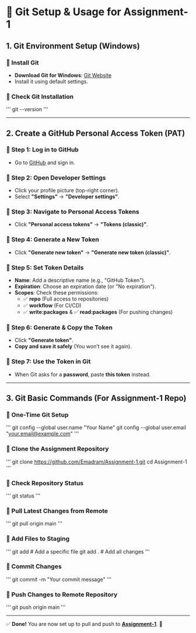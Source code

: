 # 🚀 Git Setup & Usage for Assignment-1

## **1. Git Environment Setup (Windows)**  

### **🔹 Install Git**  
- **Download Git for Windows**: [Git Website](https://git-scm.com/downloads)  
- Install it using default settings.

### **🔹 Check Git Installation**  
'''
git --version
'''

---

## **2. Create a GitHub Personal Access Token (PAT)**  

### **🔹 Step 1: Log in to GitHub**  
- Go to [GitHub](https://github.com/) and sign in.

### **🔹 Step 2: Open Developer Settings**  
- Click your profile picture (top-right corner).  
- Select **"Settings"** → **"Developer settings"**.  

### **🔹 Step 3: Navigate to Personal Access Tokens**  
- Click **"Personal access tokens"** → **"Tokens (classic)"**.  

### **🔹 Step 4: Generate a New Token**  
- Click **"Generate new token"** → **"Generate new token (classic)"**.  

### **🔹 Step 5: Set Token Details**  
- **Name**: Add a descriptive name (e.g., "GitHub Token").  
- **Expiration**: Choose an expiration date (or "No expiration").  
- **Scopes**: Check these permissions:
  - ✅ **repo** (Full access to repositories)
  - ✅ **workflow** (For CI/CD)
  - ✅ **write:packages** & ✅ **read:packages** (For pushing changes)

### **🔹 Step 6: Generate & Copy the Token**  
- Click **"Generate token"**.  
- **Copy and save it safely** (You won’t see it again).  

### **🔹 Step 7: Use the Token in Git**  
- When Git asks for a **password**, paste **this token** instead.

---

## **3. Git Basic Commands (For Assignment-1 Repo)**  

### **🔹 One-Time Git Setup**  
'''
git config --global user.name "Your Name"
git config --global user.email "your.email@example.com"
'''

### **🔹 Clone the Assignment Repository**  
'''
git clone https://github.com/Emadram/Assignment-1.git
cd Assignment-1
'''

### **🔹 Check Repository Status**  
'''
git status
'''

### **🔹 Pull Latest Changes from Remote**  
'''
git pull origin main
'''

### **🔹 Add Files to Staging**  
'''
git add <filename>  # Add a specific file
git add .           # Add all changes
'''

### **🔹 Commit Changes**  
'''
git commit -m "Your commit message"
'''

### **🔹 Push Changes to Remote Repository**  
'''
git push origin main
'''

---

✅ **Done!** You are now set up to pull and push to **[Assignment-1](https://github.com/Emadram/Assignment-1)**. 🚀  
